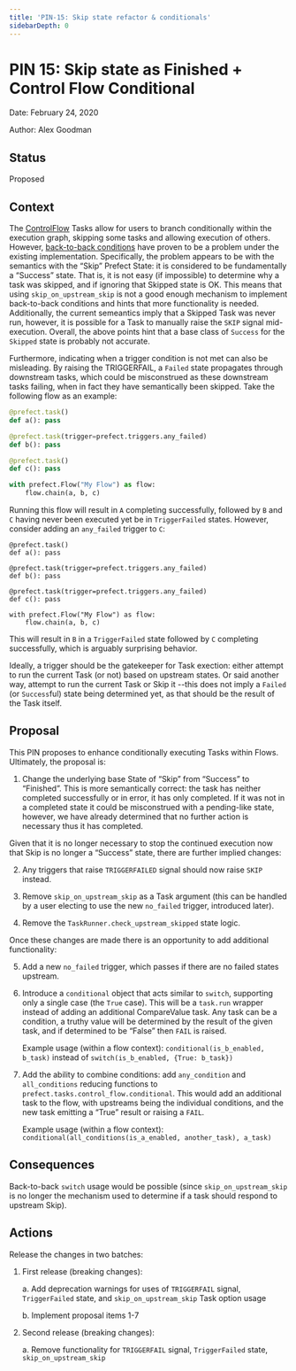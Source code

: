 ```yaml
---
title: 'PIN-15: Skip state refactor & conditionals'
sidebarDepth: 0
---
```


# PIN 15: Skip state as Finished + Control Flow Conditional

Date: February 24, 2020

Author: Alex Goodman

## Status

Proposed

## Context

The [ControlFlow](https://docs.prefect.io/api/latest/tasks/control_flow.html) Tasks allow for users to branch conditionally within the execution graph, skipping some tasks and allowing execution of others. However, [back-to-back conditions](https://github.com/PrefectHQ/prefect/issues/2017) have proven to be a problem under the existing implementation. Specifically, the problem appears to be with the semantics with the “Skip” Prefect State: it is considered to be fundamentally a “Success” state. That is, it is not easy (if impossible) to determine why a task was skipped, and if ignoring that Skipped state is OK. This means that using `skip_on_upstream_skip` is not a good enough mechanism to implement back-to-back conditions and hints that more functionality is needed. Additionally, the current semeantics imply that a Skipped Task was never run, however, it is possible for a Task to manually raise the `SKIP` signal mid-execution. Overall, the above points hint that a base class of `Success` for the `Skipped` state is probably not accurate.

Furthermore, indicating when a trigger condition is not met can also be misleading. By raising the TRIGGERFAIL, a `Failed` state propagates through downstream tasks, which could be misconstrued as these downstream tasks failing, when in fact they have semantically been skipped. Take the following flow as an example:

```python
@prefect.task()
def a(): pass

@prefect.task(trigger=prefect.triggers.any_failed)
def b(): pass

@prefect.task()
def c(): pass

with prefect.Flow("My Flow") as flow:
    flow.chain(a, b, c)
```

Running this flow will result in `A` completing successfully, followed by `B` and `C` having never been executed yet be in `TriggerFailed` states. However, consider adding an `any_failed` trigger to `C`:

```python{7}
@prefect.task()
def a(): pass

@prefect.task(trigger=prefect.triggers.any_failed)
def b(): pass

@prefect.task(trigger=prefect.triggers.any_failed)
def c(): pass

with prefect.Flow("My Flow") as flow:
    flow.chain(a, b, c)
```

This will result in `B` in a `TriggerFailed` state followed by `C` completing successfully, which is arguably surprising behavior.

Ideally, a trigger should be the gatekeeper for Task exection: either attempt to run the current Task (or not) based on upstream states. Or said another way, attempt to run the current Task or Skip it --this does not imply a `Failed` (or `Success`ful) state being determined yet, as that should be the result of the Task itself.

## Proposal

This PIN proposes to enhance conditionally executing Tasks within Flows. Ultimately, the proposal is:

1. Change the underlying base State of “Skip” from “Success” to “Finished”. This is more semantically correct: the task has neither completed successfully or in error, it has only completed. If it was not in a completed state it could be misconstrued with a pending-like state, however, we have already determined that no further action is necessary thus it has completed.

Given that it is no longer necessary to stop the continued execution now that Skip is no longer a “Success” state, there are further implied changes:

2. Any triggers that raise `TRIGGERFAILED` signal should now raise `SKIP` instead.

3. Remove `skip_on_upstream_skip` as a Task argument (this can be handled by a user electing to use the new `no_failed` trigger, introduced later).

4. Remove the `TaskRunner.check_upstream_skipped` state logic.

Once these changes are made there is an opportunity to add additional functionality:

5. Add a new `no_failed` trigger, which passes if there are no failed states upstream.

6. Introduce a `conditional` object that acts similar to `switch`, supporting only a single case (the `True` case). This will be a `task.run` wrapper instead of adding an additional CompareValue task. Any task can be a condition, a truthy value will be determined by the result of the given task, and if determined to be “False” then `FAIL` is raised.

   Example usage (within a flow context):
   `conditional(is_b_enabled, b_task)`
   instead of
   `switch(is_b_enabled, {True: b_task})`

7. Add the ability to combine conditions: add `any_condition` and `all_conditions` reducing functions to `prefect.tasks.control_flow.conditional`. This would add an additional task to the flow, with upstreams being the individual conditions, and the new task emitting a “True” result or raising a `FAIL`.

   Example usage (within a flow context):
   `conditional(all_conditions(is_a_enabled, another_task), a_task)`

## Consequences

Back-to-back `switch` usage would be possible (since `skip_on_upstream_skip` is no longer the mechanism used to determine if a task should respond to upstream Skip).

## Actions

Release the changes in two batches:

1. First release (breaking changes):

   a. Add deprecation warnings for uses of `TRIGGERFAIL` signal, `TriggerFailed` state, and `skip_on_upstream_skip` Task option usage

   b. Implement proposal items 1-7

2. Second release (breaking changes):

   a. Remove functionality for `TRIGGERFAIL` signal, `TriggerFailed` state, `skip_on_upstream_skip`
